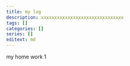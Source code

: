 ```yaml
---
title: my log
description: xxxxxxxxxxxxxxxxxxxxxxxxxxxxxxx
tags: []
categories: []
series: []
editext: md
---
```

<!--more-->

my home work 1